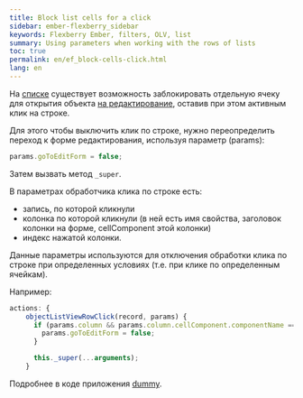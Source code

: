 ```yaml
---
title: Block list cells for a click
sidebar: ember-flexberry_sidebar
keywords: Flexberry Ember, filters, OLV, list
summary: Using parameters when working with the rows of lists
toc: true
permalink: en/ef_block-cells-click.html
lang: en
---
```


На [списке](ef_object-list-view.html) существует возможность заблокировать отдельную ячеку для открытия объекта [на редактирование](ef_edit-form.html), оставив при этом активным клик на строке.

Для этого чтобы выключить клик по строке, нужно переопределить переход к форме редактирования, используя параметр (params):

```javascript
params.goToEditForm = false; 
```

Затем вызвать метод `_super`.

В параметрах обработчика клика по строке есть: 

* запись, по которой кликнули
* колонка по которой кликнули (в ней есть имя свойства, заголовок колонки на форме, cellComponent этой колонки)
* индекс нажатой колонки.

Данные параметры используются для отключения обработки клика по строке при определенных условиях (т.е. при клике по определенным ячейкам).

Например:

```javascript
actions: {
    objectListViewRowClick(record, params) {
      if (params.column && params.column.cellComponent.componentName === 'flexberry-file' && params.originalEvent.target.tagName.toLowerCase() !== 'td') {
        params.goToEditForm = false;
      }

      this._super(...arguments);
    }
```

Подробнее в коде приложения [dummy](https://github.com/Flexberry/ember-flexberry/blob/develop/tests/dummy/app/routes/components-examples/flexberry-objectlistview/downloading-files-from-olv-list.js#L45).
